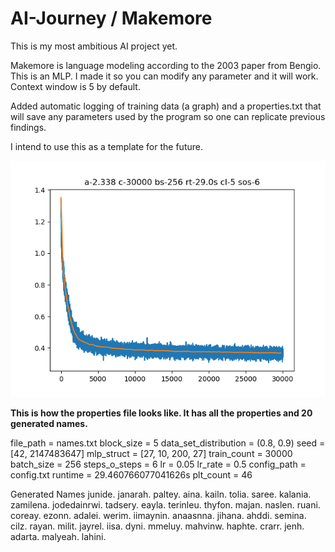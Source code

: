 # AI-Journey / Makemore
This is my most ambitious AI project yet. 

Makemore is language modeling according to the 2003 paper from Bengio. This is an MLP. I made it so you can modify any parameter and it will work. Context window is 5 by default.

Added automatic logging of training data (a graph) and a properties.txt that will save any parameters used by the program so one can replicate previous findings.

I intend to use this as a template for the future.

![alt text](https://github.com/Microwave-Microwave/AI-Journey/blob/main/4_makemore/models/45_graph.png "Graph")

**This is how the properties file looks like. It has all the properties and 20 generated names.**

file_path = names.txt
block_size = 5
data_set_distribution = (0.8, 0.9)
seed = [42, 2147483647]
mlp_struct = [27, 10, 200, 27]
train_count = 30000
batch_size = 256
steps_o_steps = 6
lr = 0.05
lr_rate = 0.5
config_path = config.txt
runtime = 29.460766077041626s
plt_count = 46

Generated Names
junide.
janarah.
paltey.
aina.
kailn.
tolia.
saree.
kalania.
zamilena.
jodedainrwi.
tadsery.
eayla.
terinleu.
thyfon.
majan.
naslen.
ruani.
coreay.
ezonn.
adalei.
werim.
iimaynin.
anaasnna.
jihana.
ahddi.
semina.
cilz.
rayan.
milit.
jayrel.
iisa.
dyni.
mmeluy.
mahvinw.
haphte.
crarr.
jenh.
adarta.
malyeah.
lahini.
